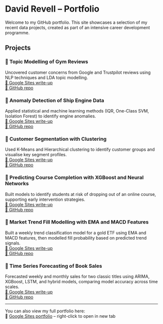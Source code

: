# David Revell – Portfolio

Welcome to my GitHub portfolio. This site showcases a selection of my recent data projects, created as part of an intensive career development programme.

## Projects

### 📌 Topic Modelling of Gym Reviews
Uncovered customer concerns from Google and Trustpilot reviews using NLP techniques and LDA topic modelling.  
[🔗 Google Sites write-up](https://sites.google.com/view/david-revell-data/projects?authuser=0#h.fjv8k32vs4vm)  
[📁 GitHub repo](https://github.com/david-revell/gym-reviews-topic-modelling)

### 📌 Anomaly Detection of Ship Engine Data
Applied statistical and machine learning methods (IQR, One-Class SVM, Isolation Forest) to identify engine anomalies.  
[🔗 Google Sites write-up](https://sites.google.com/view/david-revell-data/projects?authuser=0#h.efhopf12txlr)  
[📁 GitHub repo](https://github.com/david-revell/ship-engine-anomaly-detection)

### 📌 Customer Segmentation with Clustering
Used K-Means and Hierarchical clustering to identify customer groups and visualise key segment profiles.  
[🔗 Google Sites write-up](https://sites.google.com/view/david-revell-data/projects?authuser=0#h.439uqbs7ufs)  
[📁 GitHub repo](https://github.com/david-revell/customer-segmentation-clustering)

### 📌 Predicting Course Completion with XGBoost and Neural Networks
Built models to identify students at risk of dropping out of an online course, supporting early intervention strategies.  
[🔗 Google Sites write-up](https://sites.google.com/view/david-revell-data/projects?authuser=0#h.tz98wuek2d32)  
[📁 GitHub repo](https://github.com/david-revell/course-completion-prediction)

### 📌 Market Trend Fill Modelling with EMA and MACD Features  
Built a weekly trend classification model for a gold ETF using EMA and MACD features, then modelled fill probability based on predicted trend signals.  
[🔗 Google Sites write-up](https://sites.google.com/view/david-revell-data/projects?authuser=0#h.dq96tpjgqo9b)  
[📁 GitHub repo](https://github.com/david-revell/market-trend-fill-model)

### 📌 Time Series Forecasting of Book Sales
Forecasted weekly and monthly sales for two classic titles using ARIMA, XGBoost, LSTM, and hybrid models, comparing model accuracy across time scales.  
[🔗 Google Sites write-up](https://sites.google.com/view/david-revell-data/projects?authuser=0#h.s4bdldmpj01c)  
[📁 GitHub repo](https://github.com/david-revell/time_series_forecasting)


---

You can also view my full portfolio here:  
🔗 [Google Sites portfolio](https://sites.google.com/view/david-revell-data) – right-click to open in new tab

